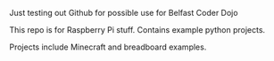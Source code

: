 Just testing out Github for possible use for Belfast Coder Dojo

This repo is for Raspberry Pi stuff.
Contains example python projects.

Projects include Minecraft and breadboard examples.

